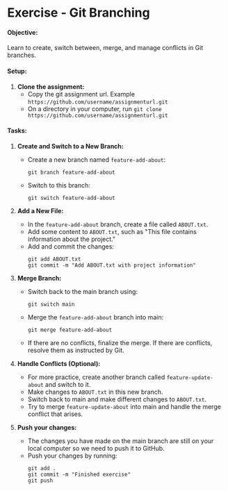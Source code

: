 # Exercise - Git Branching

#### **Objective:**
Learn to create, switch between, merge, and manage conflicts in Git branches.

#### **Setup:**

1. **Clone the assignment:**
   - Copy the git assignment url. Example `https://github.com/username/assignmenturl.git`
   - On a directory in your computer, run `git clone https://github.com/username/assignmenturl.git`

#### **Tasks:**

1. **Create and Switch to a New Branch:**
   - Create a new branch named `feature-add-about`:
     ```
     git branch feature-add-about
     ```
   - Switch to this branch:
     ```
     git switch feature-add-about
     ```

2. **Add a New File:**
   - In the `feature-add-about` branch, create a file called `ABOUT.txt`.
   - Add some content to `ABOUT.txt`, such as "This file contains information about the project."
   - Add and commit the changes:
     ```
     git add ABOUT.txt
     git commit -m "Add ABOUT.txt with project information"
     ```

3. **Merge Branch:**
   - Switch back to the main branch using:
     ```
     git switch main
     ```
   - Merge the `feature-add-about` branch into main:
     ```
     git merge feature-add-about
     ```
   - If there are no conflicts, finalize the merge. If there are conflicts, resolve them as instructed by Git.

4. **Handle Conflicts (Optional):**
   - For more practice, create another branch called `feature-update-about` and switch to it.
   - Make changes to `ABOUT.txt` in this new branch.
   - Switch back to main and make different changes to `ABOUT.txt`.
   - Try to merge `feature-update-about` into main and handle the merge conflict that arises.

5. **Push your changes:**
   - The changes you have made on the main branch are still on your local computer so we need to push it to GitHub.
   - Push your changes by running:
     ```
     git add .
     git commit -m "Finished exercise"
     git push
     ```

